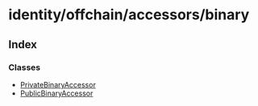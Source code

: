 # identity/offchain/accessors/binary

## Index

### Classes

* [PrivateBinaryAccessor](../classes/_identity_offchain_accessors_binary_.privatebinaryaccessor.md)
* [PublicBinaryAccessor](../classes/_identity_offchain_accessors_binary_.publicbinaryaccessor.md)

